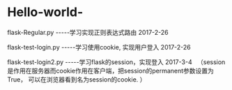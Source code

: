 # Hello-world-


flask-Regular.py  -----学习实现正则表达式路由  2017-2-26

flask-test-login.py  -----学习使用cookie, 实现用户登入 2017-2-26

flask-test-login2.py -----学习flask的session，实现登入 2017-3-4  
（session是作用在服务器而cookie作用在客户端，把session的permanent参数设置为True， 可以在浏览器看到名为session的cookie. ）
